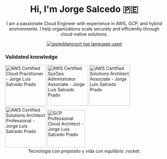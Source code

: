 <h1 align="center">Hi, I'm Jorge Salcedo 🇵🇪 </h1>
<p align="center"> I am a passionate Cloud Engineer with experience in AWS, GCP, and hybrid environments. I help organizations scale securely and efficiently through cloud-native solutions.</p>
<div align="center">
	<a href="https://github.com/jorgesalcedoeng?tab=repositories"><img src="https://github-readme-stats.vercel.app/api/top-langs/?username=javierblancoch&layout=compact&hide_title=1&card_width=300&theme=dracula&border_color=0d1117" alt="javierblancoch top language used" /></a>
</div>
<h3>Validated knowledge</h3>
<a href="https://www.credly.com/badges/a1c977a8-6bf9-4da3-af56-7ef40690ff33"><img src="https://images.credly.com/size/680x680/images/00634f82-b07f-4bbd-a6bb-53de397fc3a6/image.png" height=130 alt="AWS Certified Cloud Practitioner - Jorge Luis Salcedo Prado"></a>
<a href="https://www.credly.com/badges/a00c3264-94f4-4ab9-a834-bc0f5f74e865"><img src="https://images.credly.com/size/680x680/images/f0d3fbb9-bfa7-4017-9989-7bde8eaf42b1/image.png" height=130 alt="AWS Certified SysOps Administrator Associate - Jorge Luis Salcedo Prado"></a>
<a href="https://www.credly.com/badges/172239cf-6b65-4e95-9e15-7438760a94d3"><img src="https://images.credly.com/size/680x680/images/0e284c3f-5164-4b21-8660-0d84737941bc/image.png" height=130 alt="AWS Certified Solutions Architect Associate - Jorge Luis Salcedo Prado"></a>
<a href="https://www.credly.com/badges/1b6ea1d8-1c61-4667-a7b5-595a11770cc3"><img src="https://images.credly.com/size/680x680/images/2d84e428-9078-49b6-a804-13c15383d0de/image.png" height=130 alt="AWS Certified Solutions Architect Professional - Jorge Luis Salcedo Prado"></a>
<a href="https://www.credly.com/badges/2e06dd43-143a-48ae-b5e0-279e484b5685"><img src="https://images.credly.com/size/680x680/images/71c579e0-51fd-4247-b493-d2fa8167157a/image.png" height=120 alt="GCP Professional Cloud Architect - Jorge Luis Salcedo Prado"></a>
<div align="center">
  Tecnología con propósito y vida con equilibrio :rocket:
</div>
